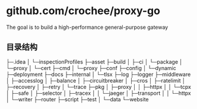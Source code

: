 # github.com/crochee/proxy-go

The goal is to build a high-performance general-purpose gateway

## 目录结构
├─.idea
│  └─inspectionProfiles
├─asset
├─build
│  ├─ci
│  └─package
│      └─proxy
│          └─cert
├─cmd
│  └─proxy
├─conf
├─config
│  └─dynamic
├─deployment
├─docs
├─internal
│  └─tlsx
├─log
├─logger
├─middleware
│  ├─accesslog
│  ├─balance
│  ├─circuitbreaker
│  ├─cros
│  ├─ratelimit
│  ├─recovery
│  ├─retry
│  └─trace
├─pkg
│  ├─proxy
│  │  ├─httpx
│  │  └─tcpx
│  ├─safe
│  ├─selector
│  ├─tracex
│  │  └─jaeger
│  ├─transport
│  │  └─httpx
│  └─writer
├─router
├─script
├─test
│  └─data
└─website